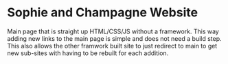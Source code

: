 # Sophie and Champagne Website

Main page that is straight up HTML/CSS/JS without a framework.
This way adding new links to the main page is simple and does
not need a build step.
This also allows the other framwork built site to just redirect
to main to get new sub-sites with having to be rebuilt for each
addition.
